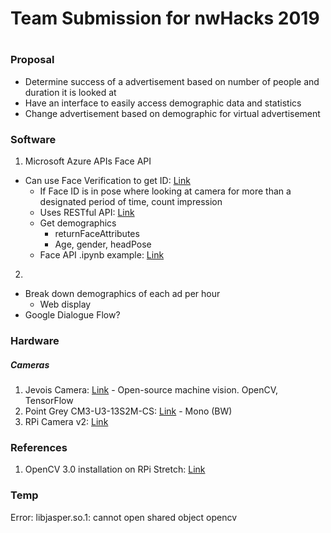 # Team Submission for nwHacks 2019
#
### Proposal
* Determine success of a advertisement based on number of people and duration it is looked at
* Have an interface to easily access demographic data and statistics
* Change advertisement based on demographic for virtual advertisement

### Software
1. Microsoft Azure APIs Face API
  - Can use Face Verification to get ID: [Link](https://azure.microsoft.com/en-gb/services/cognitive-services/face/#verification)
    - If Face ID is in pose where looking at camera for more than a designated period of time, count impression
    - Uses RESTful API: [Link](https://docs.microsoft.com/en-gb/azure/cognitive-services/face/QuickStarts/Python)
    - Get demographics
      - returnFaceAttributes
      - Age, gender, headPose
    - Face API .ipynb example: [Link](https://hub.mybinder.org/user/microsoft-cogni-vices-notebooks-yyu0i5ow/notebooks/FaceAPI.ipynb)
2.
  - Break down demographics of each ad per hour
    - Web display
  - Google Dialogue Flow?

### Hardware
##### Cameras
1. Jevois Camera: [Link](http://jevois.org/) - Open-source machine vision. OpenCV, TensorFlow
2. Point Grey CM3-U3-13S2M-CS: [Link](https://www.ptgrey.com/chameleon3-13-mp-mono-usb3-vision) - Mono (BW)
3. RPi Camera v2: [Link](https://www.raspberrypi.org/products/camera-module-v2/)


### References
1. OpenCV 3.0 installation on RPi Stretch: [Link](https://www.pyimagesearch.com/2017/09/04/raspbian-stretch-install-opencv-3-python-on-your-raspberry-pi/)


### Temp
Error: libjasper.so.1: cannot open shared object opencv
